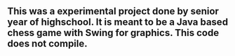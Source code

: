 ## This was a experimental project done by senior year of highschool. It is meant to be a Java based chess game with Swing for graphics. This code does not compile.
